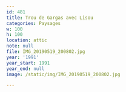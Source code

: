 ```yaml
---
id: 481
title: Trou de Gargas avec Lisou
categories: Paysages
w: 100
h: 100
location: attic
note: null
file: IMG_20190519_200802.jpg
year: '1991'
year_start: 1991
year_end: null
image: /static/img/IMG_20190519_200802.jpg

---
```

